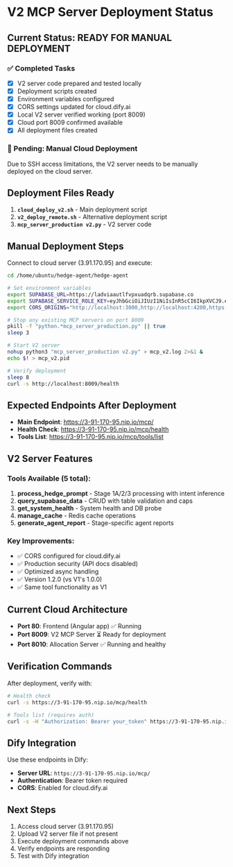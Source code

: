 # V2 MCP Server Deployment Status

## Current Status: READY FOR MANUAL DEPLOYMENT

### ✅ Completed Tasks
- [x] V2 server code prepared and tested locally
- [x] Deployment scripts created
- [x] Environment variables configured
- [x] CORS settings updated for cloud.dify.ai
- [x] Local V2 server verified working (port 8009)
- [x] Cloud port 8009 confirmed available
- [x] All deployment files created

### 🔄 Pending: Manual Cloud Deployment

Due to SSH access limitations, the V2 server needs to be manually deployed on the cloud server.

## Deployment Files Ready

1. **`cloud_deploy_v2.sh`** - Main deployment script
2. **`v2_deploy_remote.sh`** - Alternative deployment script
3. **`mcp_server_production v2.py`** - V2 server code

## Manual Deployment Steps

Connect to cloud server (3.91.170.95) and execute:

```bash
cd /home/ubuntu/hedge-agent/hedge-agent

# Set environment variables
export SUPABASE_URL=https://ladviaautlfvpxuadqrb.supabase.co
export SUPABASE_SERVICE_ROLE_KEY=eyJhbGciOiJIUzI1NiIsInR5cCI6IkpXVCJ9.eyJpc3MiOiJzdXBhYmFzZSIsInJlZiI6ImxhZHZpYWF1dGxmdnB4dWFkcXJiIiwicm9sZSI6InNlcnZpY2Vfcm9sZSIsImlhdCI6MTcyNTc5MDAzOSwiZXhwIjoyMDQxMzY2MDM5fQ.q9J3UvqYzfJx6CTN1lsLuYE5d6C-DYrfGNI4Y_NbY-vU
export CORS_ORIGINS="http://localhost:3000,http://localhost:4200,https://dify.ai,https://cloud.dify.ai"

# Stop any existing MCP servers on port 8009
pkill -f "python.*mcp_server_production.py" || true
sleep 3

# Start V2 server
nohup python3 "mcp_server_production v2.py" > mcp_v2.log 2>&1 &
echo $! > mcp_v2.pid

# Verify deployment
sleep 8
curl -s http://localhost:8009/health
```

## Expected Endpoints After Deployment

- **Main Endpoint**: https://3-91-170-95.nip.io/mcp/
- **Health Check**: https://3-91-170-95.nip.io/mcp/health
- **Tools List**: https://3-91-170-95.nip.io/mcp/tools/list

## V2 Server Features

### Tools Available (5 total):
1. **process_hedge_prompt** - Stage 1A/2/3 processing with intent inference
2. **query_supabase_data** - CRUD with table validation and caps
3. **get_system_health** - System health and DB probe
4. **manage_cache** - Redis cache operations
5. **generate_agent_report** - Stage-specific agent reports

### Key Improvements:
- ✅ CORS configured for cloud.dify.ai
- ✅ Production security (API docs disabled)
- ✅ Optimized async handling
- ✅ Version 1.2.0 (vs V1's 1.0.0)
- ✅ Same tool functionality as V1

## Current Cloud Architecture

- **Port 80**: Frontend (Angular app) ✅ Running
- **Port 8009**: V2 MCP Server ⏳ Ready for deployment
- **Port 8010**: Allocation Server ✅ Running and healthy

## Verification Commands

After deployment, verify with:
```bash
# Health check
curl -s https://3-91-170-95.nip.io/mcp/health

# Tools list (requires auth)
curl -s -H "Authorization: Bearer your_token" https://3-91-170-95.nip.io/mcp/tools/list
```

## Dify Integration

Use these endpoints in Dify:
- **Server URL**: `https://3-91-170-95.nip.io/mcp/`
- **Authentication**: Bearer token required
- **CORS**: Enabled for cloud.dify.ai

## Next Steps

1. Access cloud server (3.91.170.95)
2. Upload V2 server file if not present
3. Execute deployment commands above
4. Verify endpoints are responding
5. Test with Dify integration